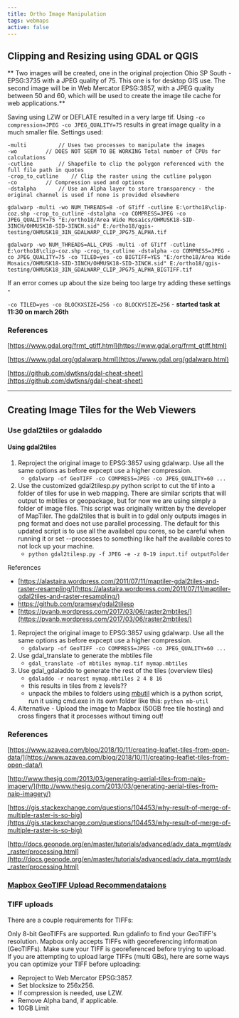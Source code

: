 ```yaml
---
title: Ortho Image Manipulation
tags: webmaps
active: false
---
```


## Clipping and Resizing using GDAL or QGIS

** Two images will be created, one in the original projection Ohio SP South - EPSG:3735 with a JPEG quality of 75. This one is for desktop GIS use. The second image will be in Web Mercator EPSG:3857, with a JPEG quality between 50 and 60, which will be used to create the image tile cache for web applications.**

Saving using LZW or DEFLATE resulted in a very large tif. Using ``-co compression=JPEG -co JPEG_QUALITY=75`` results in great image quality in a much smaller file. Settings used:

```
-multi 			// Uses two processes to manipulate the images
-wo			// DOES NOT SEEM TO BE WORKING Total number of CPUs for calculations
-cutline		// Shapefile to clip the polygon referenced with the full file path in quotes
-crop_to_cutline	// Clip the raster using the cutline polygon 
-co			// Compression used and options
-dstalpha		// Use an Alpha layer to store transparency - the original channel is used if none is provided elsewhere

```

```
gdalwarp -multi -wo NUM_THREADS=8 -of GTiff -cutline E:\ortho18\clip-coz.shp -crop_to_cutline -dstalpha -co COMPRESS=JPEG -co JPEG_QUALITY=75 "E:/ortho18/Area Wide Mosaics/OHMUSK18-SID-3INCH/OHMUSK18-SID-3INCH.sid" E:/ortho18/qgis-testing/OHMUSK18_3IN_GDALWARP_CLIP_JPG75_ALPHA.tif
```

```
gdalwarp -wo NUM_THREADS=ALL_CPUS -multi -of GTiff -cutline E:\ortho18\clip-coz.shp -crop_to_cutline -dstalpha -co COMPRESS=JPEG -co JPEG_QUALITY=75 -co TILED=yes -co BIGTIFF=YES "E:/ortho18/Area Wide Mosaics/OHMUSK18-SID-3INCH/OHMUSK18-SID-3INCH.sid" E:/ortho18/qgis-testing/OHMUSK18_3IN_GDALWARP_CLIP_JPG75_ALPHA_BIGTIFF.tif
```

If an error comes up about the size being too large try adding these settings - 

``-co TILED=yes -co BLOCKXSIZE=256 -co BLOCKYSIZE=256`` - **started task at 11:30 on march 26th**

### References

[https://www.gdal.org/frmt_gtiff.html](https://www.gdal.org/frmt_gtiff.html)

[https://www.gdal.org/gdalwarp.html](https://www.gdal.org/gdalwarp.html)

[https://github.com/dwtkns/gdal-cheat-sheet](https://github.com/dwtkns/gdal-cheat-sheet)

---
## Creating Image Tiles for the Web Viewers

### Use gdal2tiles or gdaladdo

#### Using gdal2tiles

1. Reproject the original image to EPSG:3857 using gdalwarp. Use all the same options as before expcept use a higher compression.
	- ``gdalwarp -of GeoTIFF -co COMPRESS=JPEG -co JPEG_QUALITY=60 ...``
2. Use the customized gdal2tilesp.py python script to cut the tif into a folder of tiles for use in web mapping. There are similar scripts that will output to mbtiles or geopackage, but for now we are using simply a folder of image files. This script was originally written by the developer of MapTiler. The gdal2tiles that is built in to gdal only outputs images in png format and does not use parallel processing. The default for this updated script is to use all the availabel cpu cores, so be careful when running it or set --processes to something like half the available cores to not lock up your machine.
 	- ``python gdal2tilesp.py -f JPEG -e -z 0-19 input.tif outputFolder``

References
 - [https://alastaira.wordpress.com/2011/07/11/maptiler-gdal2tiles-and-raster-resampling/](https://alastaira.wordpress.com/2011/07/11/maptiler-gdal2tiles-and-raster-resampling/)
 - https://github.com/pramsey/gdal2tilesp
 - [https://pvanb.wordpress.com/2017/03/06/raster2mbtiles/](https://pvanb.wordpress.com/2017/03/06/raster2mbtiles/)

1.	Reproject the original image to EPSG:3857 using gdalwarp. Use all the same options as before expcept use a higher compression.
	- ``gdalwarp -of GeoTIFF -co COMPRESS=JPEG -co JPEG_QUALITY=60 ...``
2.	Use gdal_translate to generate the mbtiles file
	- ``gdal_translate -of mbtiles mymap.tif mymap.mbtiles``
3.	Use gdal_gdaladdo to generate the rest of the tiles (overview tiles)
	- ``gdaladdo -r nearest mymap.mbtiles 2 4 8 16``
	- this results in tiles from z levels??
	- unpack the mbiles to folders using [mbutil](https://github.com/mapbox/mbutil) which is a python script, run it using cmd.exe in its own folder like this:
	``python mb-util``
4.	Alternative - Upload the image to Mapbox (50GB free tile hosting) and cross fingers that it processes without timing out!

### References

[https://www.azavea.com/blog/2018/10/11/creating-leaflet-tiles-from-open-data/](https://www.azavea.com/blog/2018/10/11/creating-leaflet-tiles-from-open-data/)

[http://www.thesjg.com/2013/03/generating-aerial-tiles-from-naip-imagery/](http://www.thesjg.com/2013/03/generating-aerial-tiles-from-naip-imagery/)

[https://gis.stackexchange.com/questions/104453/why-result-of-merge-of-multiple-raster-is-so-big](https://gis.stackexchange.com/questions/104453/why-result-of-merge-of-multiple-raster-is-so-big)

[http://docs.geonode.org/en/master/tutorials/advanced/adv_data_mgmt/adv_raster/processing.html](http://docs.geonode.org/en/master/tutorials/advanced/adv_data_mgmt/adv_raster/processing.html)

<div class="divider" style="border-color:lightgray;"></div>

### [Mapbox GeoTIFF Upload Recommendataions](https://docs.mapbox.com/help/troubleshooting/uploads/)

### TIFF uploads
There are a couple requirements for TIFFs:

Only 8-bit GeoTIFFs are supported. Run gdalinfo to find your GeoTIFF's resolution.
Mapbox only accepts TIFFs with georeferencing information (GeoTIFFs). Make sure your TIFF is georeferenced before trying to upload.
If you are attempting to upload large TIFFs (multi GBs), here are some ways you can optimize your TIFF before uploading:

- Reproject to Web Mercator EPSG:3857.
- Set blocksize to 256x256.
- If compression is needed, use LZW.
- Remove Alpha band, if applicable.
- 10GB Limit
